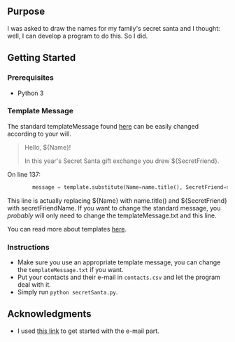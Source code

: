 ## Purpose
I was asked to draw the names for my family's secret santa and I thought: well, I can develop a program to do this. So I did.

## Getting Started

### Prerequisites
- Python 3

### Template Message
The standard templateMessage found [here](./templateMessage.txt) can be easily changed according to your will.
> Hello, ${Name}!
>
> In this year's Secret Santa gift exchange you drew ${SecretFriend}.

On line 137:
```python
        message = template.substitute(Name=name.title(), SecretFriend=secretFriendName)
```

This line is actually replacing ${Name} with name.title() and ${SecretFriend} with secretFriendName. If you want to change the standard message, you *probably* will only need to change the templateMessage.txt and this line.

You can read more about templates [here](https://www.geeksforgeeks.org/template-class-in-python/).

### Instructions
- Make sure you use an appropriate template message, you can change the `templateMessage.txt` if you want.
- Put your contacts and their e-mail in `contacts.csv` and let the program deal with it.
- Simply run ```python secretSanta.py```.

## Acknowledgments
- I used [this link](https://medium.freecodecamp.org/send-emails-using-code-4fcea9df63f) to get started with the e-mail part.
